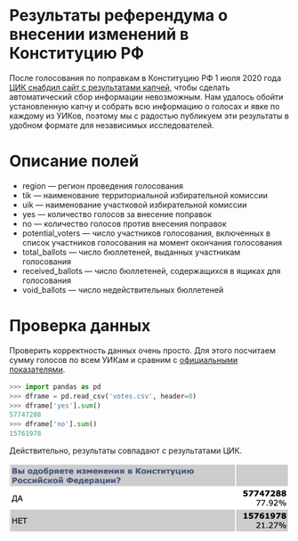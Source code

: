 # Результаты референдума о внесении изменений в Конституцию РФ

После голосования по поправкам в Конституцию РФ 1 июля 2020 года [ЦИК снабдил сайт с результатами капчей](https://meduza.io/news/2020/07/01/na-sayte-tsik-s-yavkoy-i-rezultatami-golosovaniy-poyavilas-kapcha-chtoby-dannye-nelzya-bylo-skachat-avtomaticheski), чтобы сделать автоматический сбор информации невозможным. Нам удалось обойти установленную капчу и собрать всю информацию о голосах и явке по каждому из УИКов, поэтому мы с радостью публикуем эти результаты в удобном формате для независимых исследователей.

# Описание полей

* region &mdash; регион проведения голосования
* tik &mdash; наименование территориальной избирательной комиссии
* uik &mdash; наименование участковой избирательной комиссии
* yes &mdash; количество голосов за внесение поправок
* no &mdash; количество голосов против внесения поправок
* potential_voters &mdash; число участников голосования, включенных в список участников голосования на момент окончания голосования
* total_ballots &mdash; число бюллетеней, выданных участникам голосования
* received_ballots &mdash; число бюллетеней, содержащихся в ящиках для голосования
* void_ballots &mdash; число недействительных бюллетеней

# Проверка данных

Проверить корректность данных очень просто. Для этого посчитаем сумму голосов по всем УИКам и сравним с [официальными показателями](http://www.vybory.izbirkom.ru/region/region/izbirkom?action=show&root=1&tvd=100100163596969&vrn=100100163596966&region=0&global=1&sub_region=0&prver=0&pronetvd=null&vibid=100100163596969&type=232).

```python
>>> import pandas as pd
>>> dframe = pd.read_csv('votes.csv', header=0)
>>> dframe['yes'].sum()
57747288
>>> dframe['no'].sum()
15761978
```

Действительно, результаты совпадают с результатами ЦИК.

![](official.png)
